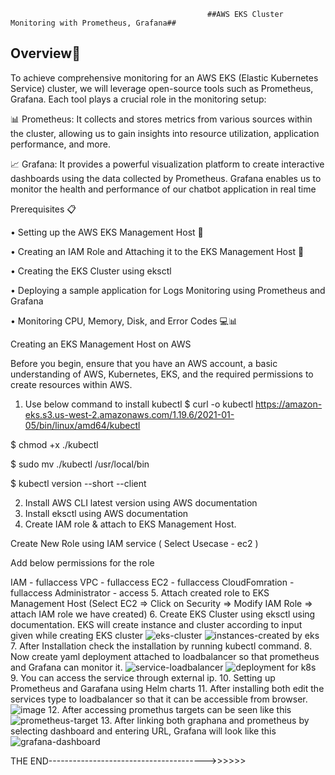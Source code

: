                                                 ##AWS EKS Cluster Monitoring with Prometheus, Grafana##
## Overview📝
To achieve comprehensive monitoring for an AWS EKS (Elastic Kubernetes Service) cluster, we will leverage open-source tools such as Prometheus, Grafana. Each tool plays a crucial role in the monitoring setup:

📊 Prometheus: It collects and stores metrics from various sources within the cluster, allowing us to gain insights into resource utilization, application performance, and more.

📈 Grafana: It provides a powerful visualization platform to create interactive dashboards using the data collected by Prometheus. Grafana enables us to monitor the health and performance of our chatbot application in real time

Prerequisites 📋

• Setting up the AWS EKS Management Host 🏢

• Creating an IAM Role and Attaching it to the EKS Management Host 🔐

• Creating the EKS Cluster using eksctl

• Deploying a sample application for Logs Monitoring using Prometheus and Grafana

• Monitoring CPU, Memory, Disk, and Error Codes 💻📊

Creating an EKS Management Host on AWS

Before you begin, ensure that you have an AWS account, a basic understanding of AWS, Kubernetes, EKS, and the required permissions to create resources within AWS.

1. Use below command to install kubectl
 $ curl -o kubectl https://amazon-eks.s3.us-west-2.amazonaws.com/1.19.6/2021-01-05/bin/linux/amd64/kubectl

 $ chmod +x ./kubectl
 
 $ sudo mv ./kubectl /usr/local/bin
 
 $ kubectl version --short --client

2. Install AWS CLI latest version using AWS documentation
3. Install eksctl using AWS documentation
4. Create IAM role & attach to EKS Management Host.

  Create New Role using IAM service ( Select Usecase - ec2 )

  Add below permissions for the role

 IAM - fullaccess
 VPC - fullaccess
 EC2 - fullaccess
 CloudFomration - fullaccess
  Administrator - access
5. Attach created role to EKS Management Host (Select EC2 => Click on Security => Modify IAM Role => attach IAM role we have created)
6. Create EKS Cluster using eksctl using documentation.
  EKS will create instance and cluster according to input given while creating EKS cluster
  ![eks-cluster](https://github.com/hijackhim/K8s-Prometheus-Grafana-monitoring/assets/105789918/c4ab9c97-e95a-4530-8d10-b00f8b5191a3)
  ![instances-created by eks](https://github.com/hijackhim/K8s-Prometheus-Grafana-monitoring/assets/105789918/86e7fb25-72ab-4f27-ab3e-9ad9e664516a)
7. After Installation check the installation by running kubectl command.
8. Now create yaml deployment attached to loadbalancer so that prometheus and Grafana can monitor it.
![service-loadbalancer](https://github.com/hijackhim/K8s-Prometheus-Grafana-monitoring/assets/105789918/5c1c7cc7-317f-4109-8c81-247194f3f4f0)
![deployment for k8s](https://github.com/hijackhim/K8s-Prometheus-Grafana-monitoring/assets/105789918/e815f3aa-8845-4064-bb80-9b911a2530d5)
9. You can access the service through external ip.
10. Setting up Prometheus and Garafana using Helm charts
11. After installing both edit the services type to loadbalancer so that it can be accessible from browser.
![image](https://github.com/hijackhim/K8s-Prometheus-Grafana-monitoring/assets/105789918/92d67a10-853c-4a4a-b874-def2120d70a4)
12. After accessing promethus targets can be seen like this
![prometheus-target](https://github.com/hijackhim/K8s-Prometheus-Grafana-monitoring/assets/105789918/a3a9c254-91b9-4bcd-bf90-f1f619115ea5)
13. After linking both graphana and prometheus by selecting dashboard and entering URL, Grafana will look like this
![grafana-dashboard](https://github.com/hijackhim/K8s-Prometheus-Grafana-monitoring/assets/105789918/93356dfe-e4b1-46f6-b1a7-7d61dbdbac4a)


THE END--------------------------------------->>>>>>
